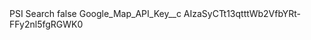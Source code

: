 <?xml version="1.0" encoding="UTF-8"?>
<CustomMetadata xmlns="http://soap.sforce.com/2006/04/metadata" xmlns:xsi="http://www.w3.org/2001/XMLSchema-instance" xmlns:xsd="http://www.w3.org/2001/XMLSchema">
    <label>PSI Search</label>
    <protected>false</protected>
    <values>
        <field>Google_Map_API_Key__c</field>
        <value xsi:type="xsd:string">AIzaSyCTt13qtttWb2VfbYRt-FFy2nl5fgRGWK0</value>
    </values>
</CustomMetadata>
